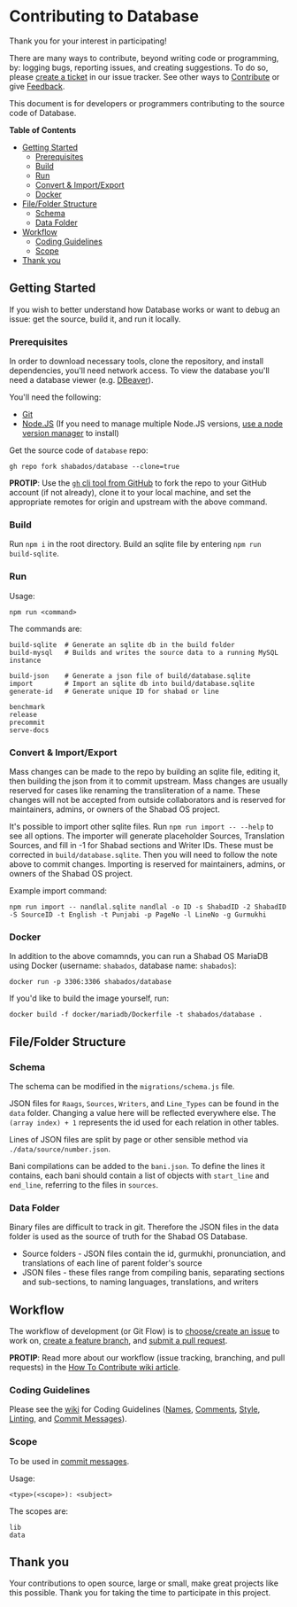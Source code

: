 # Contributing to Database

Thank you for your interest in participating!

There are many ways to contribute, beyond writing code or programming, by: logging bugs, reporting issues, and creating suggestions. To do so, please [create a ticket](https://github.com/shabados/database/issues/new/choose) in our issue tracker. See other ways to [Contribute](README.md#Contributing) or give [Feedback](README.md#Feedback).

This document is for developers or programmers contributing to the source code of Database.

**Table of Contents**

- [Getting Started](#getting-started)
  - [Prerequisites](#prerequisites)
  - [Build](#build)
  - [Run](#run)
  - [Convert & Import/Export](#convert--importexport)
  - [Docker](#docker)
- [File/Folder Structure](#filefolder-structure)
  - [Schema](#schema)
  - [Data Folder](#data-folder)
- [Workflow](#workflow)
  - [Coding Guidelines](#coding-guidelines)
  - [Scope](#scope)
- [Thank you](#thank-you)

## Getting Started

If you wish to better understand how Database works or want to debug an issue: get the source, build it, and run it locally.

### Prerequisites

In order to download necessary tools, clone the repository, and install dependencies, you'll need network access. To view the database you'll need a database viewer (e.g. [DBeaver](https://dbeaver.io/)).

You'll need the following:

- [Git](https://git-scm.com/)
- [Node.JS](https://nodejs.org) (If you need to manage multiple Node.JS versions, [use a node version manager](https://docs.npmjs.com/downloading-and-installing-node-js-and-npm) to install)

Get the source code of `database` repo:

```shell
gh repo fork shabados/database --clone=true
```

**PROTIP**: Use the [`gh` cli tool from GitHub](https://cli.github.com/) to fork the repo to your GitHub account (if not already), clone it to your local machine, and set the appropriate remotes for origin and upstream with the above command.

### Build

Run `npm i` in the root directory. Build an sqlite file by entering `npm run build-sqlite`.

### Run

Usage:

```shell
npm run <command>
```

The commands are:

```shell
build-sqlite  # Generate an sqlite db in the build folder
build-mysql   # Builds and writes the source data to a running MySQL instance

build-json    # Generate a json file of build/database.sqlite
import        # Import an sqlite db into build/database.sqlite
generate-id   # Generate unique ID for shabad or line

benchmark
release
precommit
serve-docs
```

### Convert & Import/Export

Mass changes can be made to the repo by building an sqlite file, editing it, then building the json from it to commit upstream. Mass changes are usually reserved for cases like renaming the transliteration of a name. These changes will not be accepted from outside collaborators and is reserved for maintainers, admins, or owners of the Shabad OS project.

It's possible to import other sqlite files. Run `npm run import -- --help` to see all options. The importer will generate placeholder Sources, Translation Sources, and fill in -1 for Shabad sections and Writer IDs. These must be corrected in `build/database.sqlite`. Then you will need to follow the note above to commit changes. Importing is reserved for maintainers, admins, or owners of the Shabad OS project.

Example import command:

```shell
npm run import -- nandlal.sqlite nandlal -o ID -s ShabadID -2 ShabadID -S SourceID -t English -t Punjabi -p PageNo -l LineNo -g Gurmukhi
```

### Docker

In addition to the above comamnds, you can run a Shabad OS MariaDB using Docker (username: `shabados`, database name: `shabados`):

```shell
docker run -p 3306:3306 shabados/database
```

If you'd like to build the image yourself, run:

```shell
docker build -f docker/mariadb/Dockerfile -t shabados/database .
```

## File/Folder Structure

### Schema

The schema can be modified in the `migrations/schema.js` file.

JSON files for `Raags`, `Sources`, `Writers`, and `Line_Types` can be found in the `data` folder. Changing a value here will be reflected everywhere else. The `(array index) + 1` represents the id used for each relation in other tables.

Lines of JSON files are split by page or other sensible method via `./data/source/number.json`.

Bani compilations can be added to the `bani.json`. To define the lines it contains, each bani should contain a list of objects with `start_line` and `end_line`, referring to the files in `sources`.

### Data Folder

Binary files are difficult to track in git. Therefore the JSON files in the data folder is used as the source of truth for the Shabad OS Database.

- Source folders - JSON files contain the id, gurmukhi, pronunciation, and translations of each line of parent folder's source
- JSON files - these files range from compiling banis, separating sections and sub-sections, to naming languages, translations, and writers

## Workflow

The workflow of development (or Git Flow) is to [choose/create an issue](https://github.com/shabados/database/issues) to work on, [create a feature branch](https://github.com/shabados/.github/wiki/How-to-Contribute#branches), and [submit a pull request](https://github.com/shabados/.github/wiki/How-to-Contribute#pull-requests).

**PROTIP**: Read more about our workflow (issue tracking, branching, and pull requests) in the [How To Contribute wiki article](https://github.com/shabados/.github/wiki/How-to-Contribute).

### Coding Guidelines

Please see the [wiki](https://github.com/shabados/.github/wiki/How-to-Contribute#coding-guidelines) for Coding Guidelines ([Names](https://github.com/shabados/.github/wiki/How-to-Contribute#41-names), [Comments](https://github.com/shabados/.github/wiki/How-to-Contribute#42-comments), [Style](https://github.com/shabados/.github/wiki/How-to-Contribute#43-style), [Linting](https://github.com/shabados/.github/wiki/How-to-Contribute#44-linting), and [Commit Messages](https://github.com/shabados/.github/wiki/How-to-Contribute#45-commit-messages)).

### Scope

To be used in [commit messages](https://github.com/shabados/.github/wiki/How-to-Contribute#45-commit-messages).

Usage:

```shell
<type>(<scope>): <subject>
```

The scopes are:

```shell
lib
data
```

## Thank you

Your contributions to open source, large or small, make great projects like this possible. Thank you for taking the time to participate in this project.
